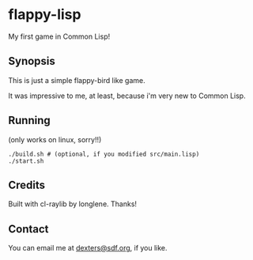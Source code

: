 # flappy-lisp
My first game in Common Lisp!

## Synopsis
This is just a simple flappy-bird like game.

It was impressive to me, at least, because i'm very new to Common Lisp.

## Running
(only works on linux, sorry!!)
```
./build.sh # (optional, if you modified src/main.lisp)
./start.sh
```

## Credits
Built with cl-raylib by longlene. Thanks!

## Contact
You can email me at dexters@sdf.org, if you like.
